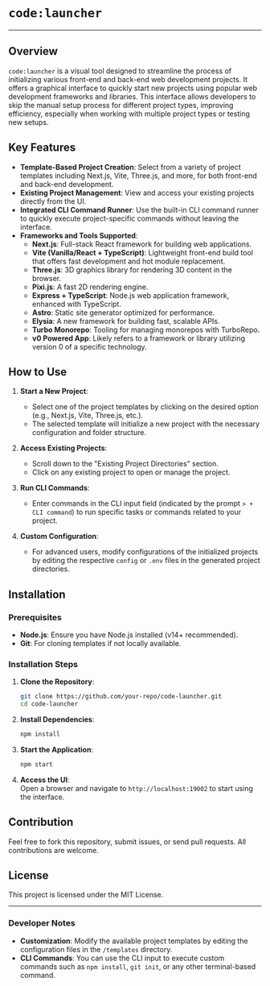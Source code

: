 # `code:launcher`

---

## Overview

`code:launcher` is a visual tool designed to streamline the process of initializing various front-end and back-end web development projects. It offers a graphical interface to quickly start new projects using popular web development frameworks and libraries. This interface allows developers to skip the manual setup process for different project types, improving efficiency, especially when working with multiple project types or testing new setups.

## Key Features

- **Template-Based Project Creation**: Select from a variety of project templates including Next.js, Vite, Three.js, and more, for both front-end and back-end development.
- **Existing Project Management**: View and access your existing projects directly from the UI.
- **Integrated CLI Command Runner**: Use the built-in CLI command runner to quickly execute project-specific commands without leaving the interface.
- **Frameworks and Tools Supported**:
  - **Next.js**: Full-stack React framework for building web applications.
  - **Vite (Vanilla/React + TypeScript)**: Lightweight front-end build tool that offers fast development and hot module replacement.
  - **Three.js**: 3D graphics library for rendering 3D content in the browser.
  - **Pixi.js**: A fast 2D rendering engine.
  - **Express + TypeScript**: Node.js web application framework, enhanced with TypeScript.
  - **Astro**: Static site generator optimized for performance.
  - **Elysia**: A new framework for building fast, scalable APIs.
  - **Turbo Monorepo**: Tooling for managing monorepos with TurboRepo.
  - **v0 Powered App**: Likely refers to a framework or library utilizing version 0 of a specific technology.

## How to Use

1. **Start a New Project**: 
   - Select one of the project templates by clicking on the desired option (e.g., Next.js, Vite, Three.js, etc.).
   - The selected template will initialize a new project with the necessary configuration and folder structure.

2. **Access Existing Projects**:
   - Scroll down to the "Existing Project Directories" section.
   - Click on any existing project to open or manage the project.

3. **Run CLI Commands**:
   - Enter commands in the CLI input field (indicated by the prompt `> + CLI command`) to run specific tasks or commands related to your project.
   
4. **Custom Configuration**:
   - For advanced users, modify configurations of the initialized projects by editing the respective `config` or `.env` files in the generated project directories.

## Installation

### Prerequisites
- **Node.js**: Ensure you have Node.js installed (v14+ recommended).
- **Git**: For cloning templates if not locally available.

### Installation Steps

1. **Clone the Repository**:  
   ```bash
   git clone https://github.com/your-repo/code-launcher.git
   cd code-launcher
   ```

2. **Install Dependencies**:  
   ```bash
   npm install
   ```

3. **Start the Application**:  
   ```bash
   npm start
   ```

4. **Access the UI**:  
   Open a browser and navigate to `http://localhost:19002` to start using the interface.

## Contribution

Feel free to fork this repository, submit issues, or send pull requests. All contributions are welcome.

## License

This project is licensed under the MIT License.

---

### Developer Notes

- **Customization**: Modify the available project templates by editing the configuration files in the `/templates` directory.
- **CLI Commands**: You can use the CLI input to execute custom commands such as `npm install`, `git init`, or any other terminal-based command.
  
